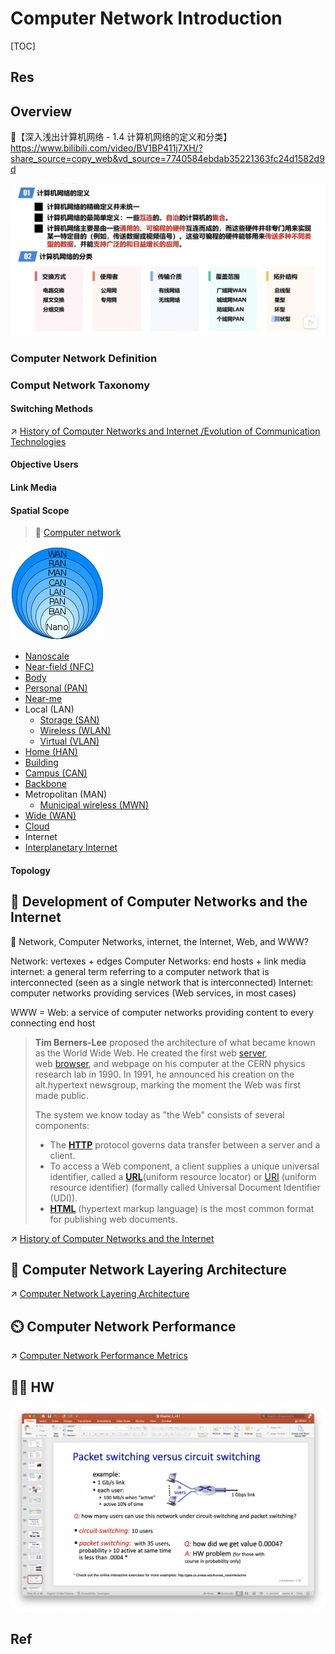 # Computer Network Introduction

[TOC]



## Res

## Overview
🔗【深入浅出计算机网络 - 1.4 计算机网络的定义和分类】 https://www.bilibili.com/video/BV1BP411j7XH/?share_source=copy_web&vd_source=7740584ebdab35221363fc24d1582d9d

![](../../../../../Assets/Pics/Screenshot%202022-12-03%20at%209.25.01%20AM.png)

### Computer Network Definition


### Comput Network Taxonomy 
#### Switching Methods
↗ [History of Computer Networks and Internet /Evolution of Communication Technologies](History%20of%20Computer%20Networks%20and%20the%20Internet.md)

#### Objective Users


#### Link Media


#### Spatial Scope
> 🔗 [Computer network](https://en.wikipedia.org/wiki/Computer_network)

![Data Networks classification by spatial scope.svg](../../../../../Assets/Pics/150px-Data_Networks_classification_by_spatial_scope.svg-20221203085442189.png)

- [Nanoscale](https://en.wikipedia.org/wiki/Nanonetwork)
- [Near-field (NFC)](https://en.wikipedia.org/wiki/Near-field_communication)
- [Body](https://en.wikipedia.org/wiki/Body_area_network)
- [Personal (PAN)](https://en.wikipedia.org/wiki/Personal_area_network)
- [Near-me](https://en.wikipedia.org/wiki/Near-me_area_network)
- Local (LAN)
  - [Storage (SAN)](https://en.wikipedia.org/wiki/Storage_area_network)
  - [Wireless (WLAN)](https://en.wikipedia.org/wiki/Wireless_LAN)
  - [Virtual (VLAN)](https://en.wikipedia.org/wiki/VLAN)
- [Home (HAN)](https://en.wikipedia.org/wiki/Home_network)
- [Building](https://en.wikipedia.org/wiki/Building_area_network)
- [Campus (CAN)](https://en.wikipedia.org/wiki/Campus_network)
- [Backbone](https://en.wikipedia.org/wiki/Backbone_network)
- Metropolitan (MAN)
  - [Municipal wireless (MWN)](https://en.wikipedia.org/wiki/Municipal_wireless_network)
- [Wide (WAN)](https://en.wikipedia.org/wiki/Wide_area_network)
- [Cloud](https://en.wikipedia.org/wiki/Internet_area_network)
- Internet
- [Interplanetary Internet](https://en.wikipedia.org/wiki/Interplanetary_Internet)


#### Topology



## 🎸 Development of Computer Networks and the Internet

🤔 Network, Computer Networks, internet, the Internet, Web, and WWW?

Network: vertexes + edges
Computer Networks: end hosts + link media
internet: a general term referring to a computer network that is interconnected (seen as a single network that is interconnected)
Internet: computer networks providing services (Web services, in most cases)

WWW = Web: a service of computer networks providing content to every connecting end host

> **Tim Berners-Lee** proposed the architecture of what became known as the World Wide Web. He created the first web [server](https://developer.mozilla.org/en-US/docs/Glossary/Server), web [browser](https://developer.mozilla.org/en-US/docs/Glossary/Browser), and webpage on his computer at the CERN physics research lab in 1990. In 1991, he announced his creation on the alt.hypertext newsgroup, marking the moment the Web was first made public.
> 
> The system we know today as "the Web" consists of several components:
> - The **[HTTP](https://developer.mozilla.org/en-US/docs/Glossary/HTTP)** protocol governs data transfer between a server and a client.
> - To access a Web component, a client supplies a unique universal identifier, called a **[URL](https://developer.mozilla.org/en-US/docs/Glossary/URL)**(uniform resource locator) or [URI](https://developer.mozilla.org/en-US/docs/Glossary/URI) (uniform resource identifier) (formally called Universal Document Identifier (UDI)).
> - **[HTML](https://developer.mozilla.org/en-US/docs/Glossary/HTML)** (hypertext markup language) is the most common format for publishing web documents.


[World Wide Web]: https://developer.mozilla.org/en-US/docs/Glossary/World_Wide_Web


↗ [History of Computer Networks and the Internet](History%20of%20Computer%20Networks%20and%20the%20Internet.md)



## 🍔 Computer Network Layering Architecture
↗ [Computer Network Layering Architecture](Computer%20Network%20Layering%20Architecture.md)



## ⏲️ Computer Network Performance
↗ [Computer Network Performance Metrics](Computer%20Network%20Performance%20Metrics.md)



## ✍🏾 HW
![](../../../../../Assets/Pics/Screen%20Shot%202022-09-24%20at%204.55.51%20PM-4009768.png)

## Ref

